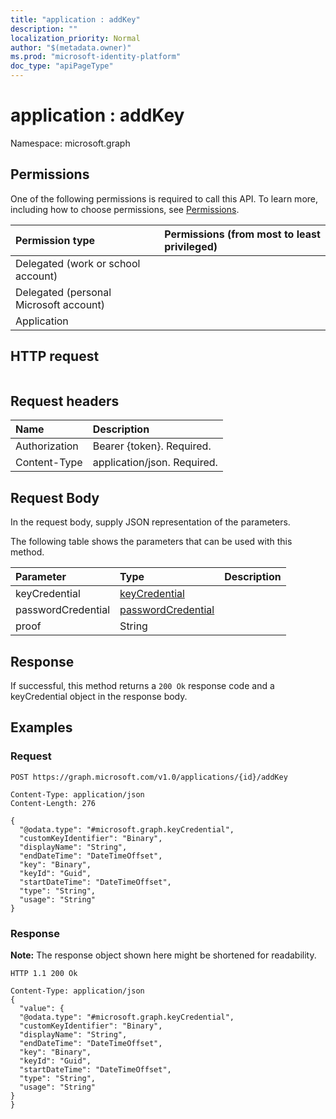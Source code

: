 ```yaml
---
title: "application : addKey"
description: ""
localization_priority: Normal
author: "$(metadata.owner)"
ms.prod: "microsoft-identity-platform"
doc_type: "apiPageType"
---
```


# application : addKey

Namespace: microsoft.graph

## Permissions

One of the following permissions is required to call this API. To learn more, including how to choose permissions, see [Permissions](/graph/permissions-reference).

| Permission type                        | Permissions (from most to least privileged) |
| :------------------------------------- | :------------------------------------------ |
| Delegated (work or school account)     |                                             |
| Delegated (personal Microsoft account) |                                             |
| Application                            |                                             |

## HTTP request

<!-- {
  "blockType": "ignored"
}
-->

```http

```

## Request headers

| Name          | Description                 |
| :------------ | :-------------------------- |
| Authorization | Bearer {token}. Required.   |
| Content-Type  | application/json. Required. |

## Request Body

In the request body, supply JSON representation of the parameters.

<!-- Actions and Functions -->

The following table shows the parameters that can be used with this method.

| Parameter          | Type                                                     | Description |
| :----------------- | :------------------------------------------------------- | :---------- |
| keyCredential      | [keyCredential](../resources/keycredential.md)           |             |
| passwordCredential | [passwordCredential](../resources/passwordcredential.md) |             |
| proof              | String                                                   |             |

<!-- CRUD Methods -->

## Response

If successful, this method returns a `200 Ok` response code and a keyCredential object in the response body.

## Examples

### Request

<!-- {
  "blockType": "request",
  "name": "application_addkey"
}
-->

```http
POST https://graph.microsoft.com/v1.0/applications/{id}/addKey

Content-Type: application/json
Content-Length: 276

{
  "@odata.type": "#microsoft.graph.keyCredential",
  "customKeyIdentifier": "Binary",
  "displayName": "String",
  "endDateTime": "DateTimeOffset",
  "key": "Binary",
  "keyId": "Guid",
  "startDateTime": "DateTimeOffset",
  "type": "String",
  "usage": "String"
}

```

### Response

**Note:** The response object shown here might be shortened for readability.

<!-- {
  "blockType": "response",
  "truncated": true,
  "@odata.type": "Microsoft.DirectoryServices.keyCredential"
}
-->

```http
HTTP 1.1 200 Ok

Content-Type: application/json
{
  "value": {
  "@odata.type": "#microsoft.graph.keyCredential",
  "customKeyIdentifier": "Binary",
  "displayName": "String",
  "endDateTime": "DateTimeOffset",
  "key": "Binary",
  "keyId": "Guid",
  "startDateTime": "DateTimeOffset",
  "type": "String",
  "usage": "String"
}
}

```
